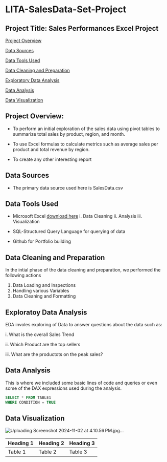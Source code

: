 # LITA-SalesData-Set-Project

## Project Title: Sales Performances Excel Project

[Project Overview](#project-overview)

[Data Sources](#data-sources)

[Data Tools Used](#data-tools-used)

[Data Cleaning and Preparation](#data-cleaning-and-preparation)

[Exploratory Data Analysis](#exploratory-data-analysis)

[Data Analysis](#data-analysis)

[Data Visualization](#data-visualization)


## Project Overview:
- To perform an initial exploration of the sales data using pivot tables to summarize total sales by product, region, and month.

- To use Excel formulas to calculate metrics such as average sales per product and total revenue by region.

- To create any other interesting report

## Data Sources

- The primary data source used here is SalesData.csv

## Data Tools Used
- Microsoft Excel [download here](http://www.microsoft.com) 
  i. Data Cleaning
 ii. Analysis 
iii. Visualization

- SQL-Structured Query Language for querying of data

- Github for Portfolio building
  
## Data Cleaning and Preparation
In the intial phase of the data cleaning and preparation, we performed the following actions
  1. Data Loading and Inspections
  2. Handling various Variables
  3. Data Cleaning and Formatting
     
## Exploratoy Data Analysis
EDA involes exploring of Data to answer questions about the data such as:

i. What is the overall Sales Trend

ii. Which Product are the top sellers

iii. What are the productots on the peak sales?

## Data Analysis
This is where we included some basic lines of code and queries or even some of the DAX  expressions used during the analysis.

```SQL
SELECT * FROM TABLE1
WHERE CONDITION = TRUE
```
## Data Visualization
![Uploading Screenshot 2024-11-02 at 4.10.56 PM.jpg…]()


|Heading 1|Heading 2|Heading 3|
|---------|---------|---------|
|Table 1|Table 2|Table 3|
